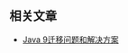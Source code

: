 ## 相关文章

+ [Java 9迁移问题和解决方案](https://tu-yucheng.github.io/java/2023/07/05/java-9-migration-issue.html)